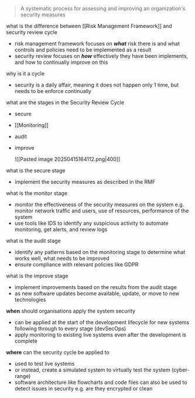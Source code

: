 > A systematic process for assessing and improving an organization's security measures

what is the difference between [[Risk Management Framework]] and security review cycle
- risk management framework focuses on _**what**_ risk there is and what controls and policies need to be implemented as a result
- security review focuses on _**how**_ effectively they have been implements, and how to continually improve on this

why is it a cycle 
- security is a daily affair, meaning it does not happen only 1 time, but needs to be enforce continually 

what are the stages in the Security Review Cycle 
- secure 
- [[Monitoring]]
- audit
- improve
  
  ![[Pasted image 20250415164112.png|400]]

what is the secure stage
- implement the security measures as described in the RMF


what is the monitor stage
- monitor the effectiveness of the security measures on the system e.g. monitor network traffic and users, use of resources, performance of the system
- use tools like IDS to identify any suspicious activity to automate monitoring, get alerts, and review logs


what is the audit stage
- identify any patterns based on the monitoring stage to determine what works well, what needs to be improved
- ensure compliance with relevant policies like GDPR


what is the improve stage
- implement improvements based on the results from the audit stage
- as new software updates become available, update, or move to new technologies


**when** should organisations apply the system security
- can be applied at the start of the development lifecycle for new systems following through to every stage (devSecOps) 
- apply monitoring to existing live systems even after the development is complete 


**where** can the security cycle be applied to 
- used to test live systems
- or instead, create a simulated system to virtually test the system (cyber-range)
- software architecture like flowcharts and code files can also be used to detect issues in security e.g. are they encrypted or clean 

